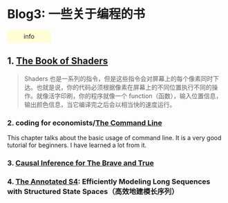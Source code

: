# Blog3: 一些关于编程的书
<div class="colorbox" style="
    width: 20%;
    height: 30px;
    background-color: rgba(255, 255, 123, 0.3);
    margin-top: 10px;
    text-align: center;
    line-height: 30px;
    cursor: pointer;
">
info
</div>

## 1. [The Book of Shaders](https://thebookofshaders.com/?lan=ch)

> Shaders 也是一系列的指令，但是这些指令会对屏幕上的每个像素同时下达。也就是说，你的代码必须根据像素在屏幕上的不同位置执行不同的操作。就像活字印刷，你的程序就像一个 function（函数），输入位置信息，输出颜色信息，当它编译完之后会以相当快的速度运行。

### 2. coding for economists/[The Command Line](https://aeturrell.github.io/coding-for-economists/wrkflow-command-line.html)

This chapter talks about the basic usage of command line. It is a very good tutorial for beginners. I have learned a lot from it.

### 3. [Causal Inference for The Brave and True](https://matheusfacure.github.io/python-causality-handbook/landing-page.html)

### 4. [The Annotated S4](https://srush.github.io/annotated-s4/): Efficiently Modeling Long Sequences with Structured State Spaces（高效地建模长序列）